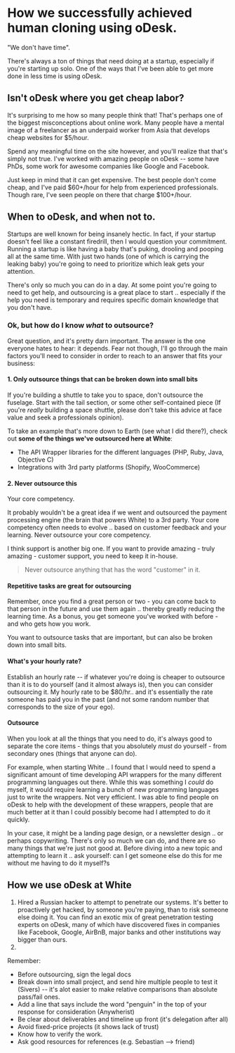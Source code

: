 # How we successfully achieved human cloning using oDesk.

"We don't have time".

There's always a ton of things that need doing at a startup, especially if you're starting up solo. One of the ways that I've been able to get more done in less time is using oDesk.

## Isn't oDesk where you get cheap labor?

It's surprising to me how so many people think that! That's perhaps one of the biggest misconceptions about online work. Many people have a mental image of a freelancer as an underpaid worker from Asia that develops cheap websites for $5/hour.

Spend any meaningful time on the site however, and you'll realize that that's simply not true. I've worked with amazing people on oDesk -- some have PhDs, some work for awesome companies like Google and Facebook.

Just keep in mind that it can get expensive. The best people don't come cheap, and I've paid $60+/hour for help from experienced professionals. Though rare, I've seen people on there that charge $100+/hour.

## When to oDesk, and when not to.

Startups are well known for being insanely hectic. In fact, if your startup doesn't feel like a constant firedrill, then I would question your commitment. Running a startup is like having a baby that's puking, drooling and pooping all at the same time. With just two hands (one of which is carrying the leaking baby) you're going to need to prioritize which leak gets your attention.

There's only so much you can do in a day. At some point you're going to need to get help, and outsourcing is a great place to start .. especially if the help you need is temporary and requires specific domain knowledge that you don't have.

### Ok, but how do I know *what* to outsource?

Great question, and it's pretty darn important. The answer is the one everyone hates to hear: it depends. Fear not though, I'll go through the main factors you'll need to consider in order to reach to an answer that fits your business:

#### 1. Only outsource things that can be broken down into small bits

If you're building a shuttle to take you to space, don't outsource the fuselage. Start with the tail section, or some other self-contained piece (If you're *really* building a space shuttle, please don't take this advice at face value and seek a professionals opinion).

To take an example that's more down to Earth (see what I did there?), check out **some of the things we've outsourced here at White**:
- The API Wrapper libraries for the different languages (PHP, Ruby, Java, Objective C)
- Integrations with 3rd party platforms (Shopify, WooCommerce)

#### 2. Never outsource this
Your core competency. 

It probably wouldn't be a great idea if we went and outsourced the payment processing engine (the brain that powers White) to a 3rd party. Your core competency often needs to evolve .. based on customer feedback and your learning. Never outsource your core competency.

I think support is another big one. If you want to provide amazing - truly amazing - customer support, you need to keep it in-house. 

> Never outsource anything that has the word "customer" in it.

#### Repetitive tasks are great for outsourcing

Remember, once you find a great person or two - you can come back to that person in the future and use them again .. thereby greatly reducing the learning time. As a bonus, you get someone you've worked with before - and who gets how you work.

You want to outsource tasks that are important, but can also be broken down into small bits.

#### What's your hourly rate?

Establish an hourly rate -- if whatever you're doing is cheaper to outsource than it is to do yourself (and it almost always is), then you can consider outsourcing it. My hourly rate to be $80/hr.. and it's essentially the rate someone has paid you in the past (and not some random number that corresponds to the size of your ego).

#### Outsource 

When you look at all the things that you need to do, it's always good to separate the core items - things that you absolutely *must* do yourself - from secondary ones (things that anyone can do).

For example, when starting White .. I found that I would need to spend a significant amount of time developing API wrappers for the many different programming languages out there. While this was something I *could* do myself, it would require learning a bunch of new programming languages just to write the wrappers. Not very efficient. I was able to find people on oDesk to help with the development of these wrappers, people that are much better at it than I could possibly become had I attempted to do it quickly.

In your case, it might be a landing page design, or a newsletter design .. or perhaps copywriting. There's only so much we can do, and there are so many things that we're just not good at. Before diving into a new topic and attempting to learn it .. ask yourself: can I get someone else do this for me without me having to do it myself?s

## How we use oDesk at White

1. Hired a Russian hacker to attempt to penetrate our systems. It's better to proactively get hacked, by someone you're paying, than to risk someone else doing it. You can find an exotic mix of great penetration testing experts on oDesk, many of which have discovered fixes in companies like Facebook, Google, AirBnB, major banks and other institutions way bigger than ours.
2. 

Remember:
- Before outsourcing, sign the legal docs
- Break down into small project, and send hire multiple people to test it (Sivers) -- it's alot easier to make relative comparisons than absolute pass/fail ones.
- Add a line that says include the word "penguin" in the top of your response for consideration (Anywherist)
- Be clear about deliverables and timeline up front (it's delegation after all)
- Avoid fixed-price projects (it shows lack of trust)
- Know how to verify the work.
- Ask good resources for references (e.g. Sebastian --> friend)
